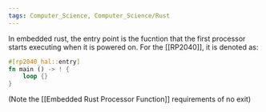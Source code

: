 ```yaml
---
tags: Computer_Science, Computer_Science/Rust
---
```


In embedded rust, the entry point is the fucntion that the first processor starts executing when it is powered on. For the [[RP2040]], it is denoted as:

```Rust
#[rp2040_hal::entry]
fn main () -> ! {
	loop {}
}
```

(Note the [[Embedded Rust Processor Function]] requirements of no exit)